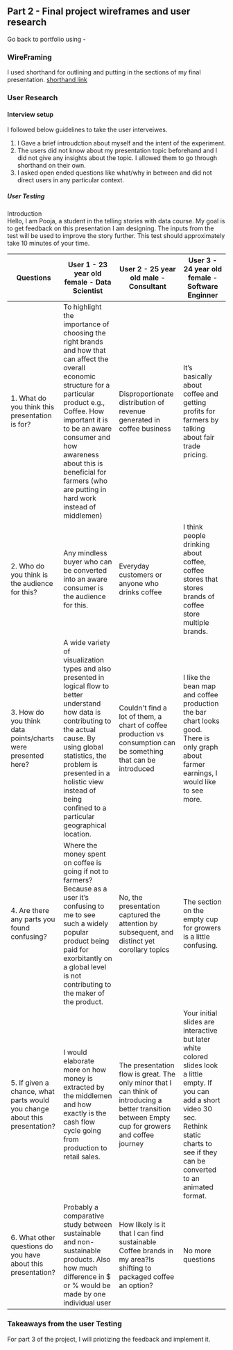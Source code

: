 ## Part 2 - Final project wireframes and user research

Go back to portfolio using - 

### WireFraming

I used shorthand for outlining and putting in the sections of my final presentation. 
[shorthand link ](https://carnegiemellon.shorthandstories.com/coffee-a-filtered-perception/index.html)

### User Research

#### Interview setup 
I followed below guidelines to take the user interveiwes. 

1. I Gave a brief introudction about myself and the intent of the experiment. 
2. The users did not know about my presentation topic beforehand and I did not give any insights about the topic. I allowed them to go through shorthand on their own.
3. I asked open ended questions like what/why in between and did not direct users in any particular context.


##### User Testing 

Introduction \
Hello, I am Pooja, a student in the telling stories with data course.  My goal is to get feedback on this presentation I am designing. 
The inputs from the test will be used to improve the story further. This test should approximately take 10 minutes of your time.

<table>
   <thead>
      <tr>
         <th> Questions </th>
         <th> User 1 - 23 year old female - Data Scientist  </th>
         <th> User 2 - 25 year old male - Consultant </th>
        <th>  User 3 - 24 year old female - Software Enginner </th>
      </tr>
   </thead>
   <tbody>
      <tr>
         <td>1. What do you think this presentation is for? </td>
         <td>To highlight the importance of choosing the right brands and how that can affect the overall economic structure for a particular product e.g., Coffee. How important it is to be an aware consumer and how awareness about this is beneficial for farmers (who are putting in hard work instead of middlemen)</td>
         <td>Disproportionate distribution of revenue generated in coffee business</td>
         <td>It’s basically about coffee and getting profits for farmers by talking about fair trade pricing.</td>
      </tr>
      <tr>
         <td>2. Who do you think is the audience for this?</td>
         <td>Any mindless buyer who can be converted into an aware consumer is the audience for this.</td>
         <td>Everyday customers or anyone who drinks coffee</td>
         <td>I think people drinking about coffee, coffee stores that stores brands of coffee store multiple brands.</td>
      </tr>
      <tr>
         <td>3. How do you think data points/charts were presented here?</td>
         <td>A wide variety of visualization types and also presented in logical flow to better understand how data is contributing to the actual cause. By using global statistics, the problem is presented in a holistic view instead of being confined to a particular geographical location.</td>
         <td>Couldn't find a lot of them, a chart of coffee production vs consumption can be something that can be introduced</td>
         <td>I like the bean map and coffee production the bar chart looks good. There is only graph about farmer earnings, I would like to see more.</td>
      </tr>
      <tr>
         <td>4. Are there any parts you found confusing?</td>
         <td>Where the money spent on coffee is going if not to farmers? Because as a user it’s confusing to me to see such a widely popular product being paid for exorbitantly on a global level is not contributing to the maker of the product.</td>
         <td> No, the presentation captured the attention by subsequent, and distinct yet corollary topics</td>
         <td>The section on the empty cup for growers is a little confusing. </td>
      </tr>
      <tr>
         <td>5. If given a chance, what parts would you change about this presentation?</td>
         <td>I would elaborate more on how money is extracted by the middlemen and how exactly is the cash flow cycle going from production to retail sales.</td>
         <td>The presentation flow is great. The only minor that I can think of introducing a better transition between Empty cup for growers and coffee journey</td>
         <td>Your initial slides are interactive but later white colored slides look a little empty.  If you can add a short video 30 sec. Rethink static charts to see if they can be converted to an animated format.</td>
      </tr>
      <tr>
         <td>6. What other questions do you have about this presentation?</td>
         <td>Probably a comparative study between sustainable and non-sustainable products. Also how much difference in $ or % would be made by one individual user </td>
         <td>How likely is it that I can find sustainable Coffee brands in my area?Is shifting to packaged coffee an option?</td>
         <td>No more questions </td>
      </tr>
      
   </tbody>
</table>



### Takeaways from the user Testing

For part 3 of the project, I will priotizing the feedback and implement it.

